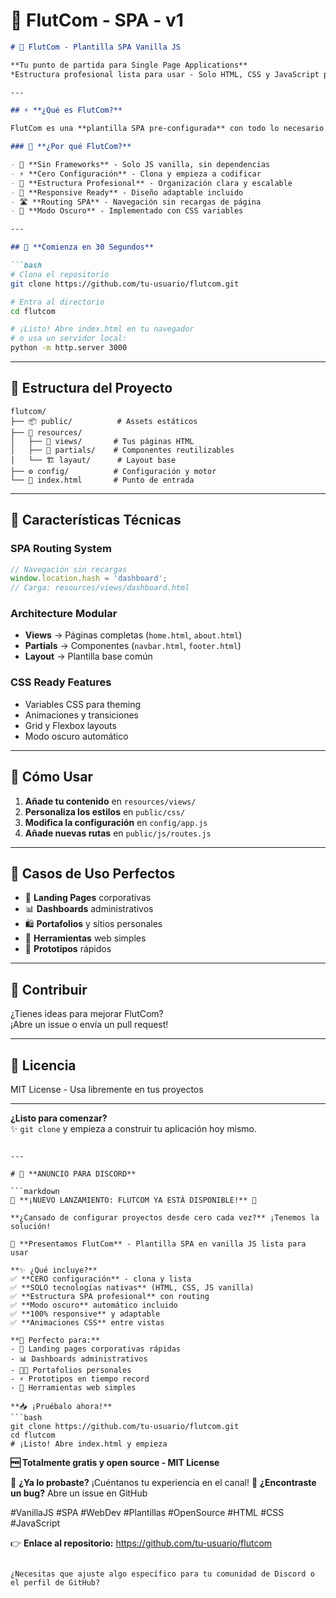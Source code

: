 # 📝 **FlutCom - SPA - v1**

```markdown
# 🎯 FlutCom - Plantilla SPA Vanilla JS

**Tu punto de partida para Single Page Applications**  
*Estructura profesional lista para usar - Solo HTML, CSS y JavaScript puro*

---

## ⚡ **¿Qué es FlutCom?**

FlutCom es una **plantilla SPA pre-configurada** con todo lo necesario para crear aplicaciones web modernas usando **solo tecnologías nativas**: HTML5, CSS3 y JavaScript vanilla.

### 🎯 **¿Por qué FlutCom?**

- 🚀 **Sin Frameworks** - Solo JS vanilla, sin dependencias
- ⚡ **Cero Configuración** - Clona y empieza a codificar
- 🎨 **Estructura Profesional** - Organización clara y escalable
- 📱 **Responsive Ready** - Diseño adaptable incluido
- 🛣️ **Routing SPA** - Navegación sin recargas de página
- 🌙 **Modo Oscuro** - Implementado con CSS variables

---

## 🚀 **Comienza en 30 Segundos**

```bash
# Clona el repositorio
git clone https://github.com/tu-usuario/flutcom.git

# Entra al directorio
cd flutcom

# ¡Listo! Abre index.html en tu navegador
# o usa un servidor local:
python -m http.server 3000
```

---

## 📁 **Estructura del Proyecto**

```
flutcom/
├── 📦 public/          # Assets estáticos
├── 📂 resources/
│   ├── 🎨 views/       # Tus páginas HTML
│   ├── 🔧 partials/    # Componentes reutilizables  
│   └── 🏗️ layaut/      # Layout base
├── ⚙️ config/          # Configuración y motor
└── 🚀 index.html       # Punto de entrada
```

---

## 🎨 **Características Técnicas**

### **SPA Routing System**
```javascript
// Navegación sin recargas
window.location.hash = 'dashboard';
// Carga: resources/views/dashboard.html
```

### **Architecture Modular**
- **Views** → Páginas completas (`home.html`, `about.html`)
- **Partials** → Componentes (`navbar.html`, `footer.html`)  
- **Layout** → Plantilla base común

### **CSS Ready Features**
- Variables CSS para theming
- Animaciones y transiciones
- Grid y Flexbox layouts
- Modo oscuro automático

---

## 📝 **Cómo Usar**

1. **Añade tu contenido** en `resources/views/`
2. **Personaliza los estilos** en `public/css/`
3. **Modifica la configuración** en `config/app.js`
4. **Añade nuevas rutas** en `public/js/routes.js`

---

## 🎯 **Casos de Uso Perfectos**

- 🏢 **Landing Pages** corporativas
- 📊 **Dashboards** administrativos
- 🛍️ **Portafolios** y sitios personales
- 🔧 **Herramientas** web simples
- 🎨 **Prototipos** rápidos

---

## 🤝 **Contribuir**

¿Tienes ideas para mejorar FlutCom?  
¡Abre un issue o envía un pull request!

---

## 📜 **Licencia**

MIT License - Usa libremente en tus proyectos

---

**¿Listo para comenzar?**  
✨ `git clone` y empieza a construir tu aplicación hoy mismo.
```

---

# 📢 **ANUNCIO PARA DISCORD**

```markdown
🎉 **¡NUEVO LANZAMIENTO: FLUTCOM YA ESTÁ DISPONIBLE!** 🎉

**¿Cansado de configurar proyectos desde cero cada vez?** ¡Tenemos la solución!

🚀 **Presentamos FlutCom** - Plantilla SPA en vanilla JS lista para usar

**✨ ¿Qué incluye?**
✅ **CERO configuración** - clona y lista  
✅ **SOLO tecnologías nativas** (HTML, CSS, JS vanilla)  
✅ **Estructura SPA profesional** con routing  
✅ **Modo oscuro** automático incluido  
✅ **100% responsive** y adaptable  
✅ **Animaciones CSS** entre vistas

**🎯 Perfecto para:**
- 🏢 Landing pages corporativas rápidas
- 📊 Dashboards administrativos  
- 👨‍💻 Portafolios personales
- ⚡ Prototipos en tiempo record
- 🔧 Herramientas web simples

**📥 ¡Pruébalo ahora!**
```bash
git clone https://github.com/tu-usuario/flutcom.git
cd flutcom
# ¡Listo! Abre index.html y empieza
```

**🆓 Totalmente gratis y open source - MIT License**

💬 **¿Ya lo probaste?** ¡Cuéntanos tu experiencia en el canal!
🔧 **¿Encontraste un bug?** Abre un issue en GitHub

#VanillaJS #SPA #WebDev #Plantillas #OpenSource #HTML #CSS #JavaScript

👉 **Enlace al repositorio:** https://github.com/tu-usuario/flutcom
```

¿Necesitas que ajuste algo específico para tu comunidad de Discord o el perfil de GitHub?
